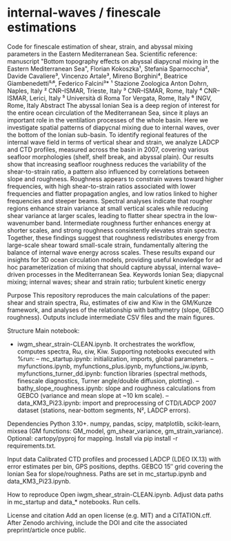# internal-waves / finescale estimations
Code for finescale estimation of shear, strain, and abyssal mixing parameters in the Eastern Mediterranean Sea. Scientific reference: manuscript 
"Bottom topography effects on abyssal diapycnal mixing in the Eastern Mediterranean Sea", Florian Kokoszka¹, Stefania Sparnocchia², Davide Cavaliere³, Vincenzo Artale³, Mireno Borghini⁴, Beatrice Giambenedetti⁵˒⁶, Federico Falcini³*
¹ Stazione Zoologica Anton Dohrn, Naples, Italy
² CNR–ISMAR, Trieste, Italy
³ CNR–ISMAR, Rome, Italy
⁴ CNR–ISMAR, Lerici, Italy
⁵ Università di Roma Tor Vergata, Rome, Italy
⁶ INGV, Rome, Italy
Abstract
The abyssal Ionian Sea is a deep region of interest for the entire ocean circulation of the Mediterranean Sea, since it plays an important role in the ventilation processes of the whole basin. Here we investigate spatial patterns of diapycnal mixing due to internal waves, over the bottom of the Ionian sub-basin. To identify regional features of the internal wave field in terms of vertical shear and strain, we analyze LADCP and CTD profiles, measured across the basin in 2007, covering various seafloor morphologies (shelf, shelf break, and abyssal plain). Our results show that increasing seafloor roughness reduces the variability of the shear-to-strain ratio, a pattern also influenced by correlations between slope and roughness. Roughness appears to constrain waves toward higher frequencies, with high shear-to-strain ratios associated with lower frequencies and flatter propagation angles, and low ratios linked to higher frequencies and steeper beams. Spectral analyses indicate that rougher regions enhance strain variance at small vertical scales while reducing shear variance at larger scales, leading to flatter shear spectra in the low-wavenumber band. Intermediate roughness further enhances energy at shorter scales, and strong roughness consistently elevates strain spectra. Together, these findings suggest that roughness redistributes energy from large-scale shear toward small-scale strain, fundamentally altering the balance of internal wave energy across scales. These results expand our insights for 3D ocean circulation models, providing useful knowledge for ad hoc parameterization of mixing that should capture abyssal, internal wave–driven processes in the Mediterranean Sea.
Keywords
Ionian Sea; diapycnal mixing; internal waves; shear and strain ratio; turbulent kinetic energy

Purpose
This repository reproduces the main calculations of the paper: shear and strain spectra, Rω, estimates of εiw and Kiw in the GM/Kunze framework, and analyses of the relationship with bathymetry (slope, GEBCO roughness). Outputs include intermediate CSV files and the main figures.

Structure
Main notebook: 
- iwgm_shear_strain-CLEAN.ipynb. It orchestrates the workflow, computes spectra, Rω, εiw, Kiw.
Supporting notebooks executed with %run:
– mc_startup.ipynb: initialization, imports, global parameters.
– myfunctions.ipynb, myfunctions_plus.ipynb, myfunctions_iw.ipynb, myfunctions_turner_dd.ipynb: function libraries (spectral methods, finescale diagnostics, Turner angle/double diffusion, plotting).
– bathy_slope_roughness.ipynb: slope and roughness calculations from GEBCO (variance and mean slope at ~10 km scale).
– data_KM3_Pi23.ipynb: import and preprocessing of CTD/LADCP 2007 dataset (stations, near-bottom segments, N², LADCP errors).

Dependencies
Python 3.10+. numpy, pandas, scipy, matplotlib, scikit-learn, mixsea (GM functions: GM_model, gm_shear_variance, gm_strain_variance). Optional: cartopy/pyproj for mapping. Install via pip install -r requirements.txt.

Input data
Calibrated CTD profiles and processed LADCP (LDEO IX.13) with error estimates per bin, GPS positions, depths. GEBCO 15″ grid covering the Ionian Sea for slope/roughness. Paths are set in mc_startup.ipynb and data_KM3_Pi23.ipynb. 

How to reproduce
Open iwgm_shear_strain-CLEAN.ipynb.
Adjust data paths in mc_startup and data_* notebooks.
Run cells.

License and citation
Add an open license (e.g. MIT) and a CITATION.cff. After Zenodo archiving, include the DOI and cite the associated preprint/article once public.

